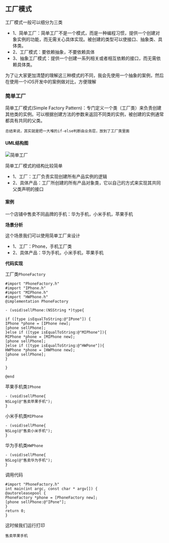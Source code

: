 ## 工厂模式

工厂模式一般可以细分为三类
- 1、简单工厂：简单工厂不是一个模式，而是一种编程习惯，提供一个创建对象实例的功能，而无需关心具体实现。被创建的类型可以使接口、抽象类、具体类。
- 2、工厂模式：要依赖抽象，不要依赖具体
- 3、抽象工厂模式：提供一个创建一系列相关或者相互依赖的接口，而无需依赖具体类。

为了让大家更加清楚的理解这三种模式的不同，我会先使用一个抽象的案例，然后在使用一个iOS开发中的案例做对比，方便理解

### 简单工厂

简单工厂模式(Simple Factory Pattern)：专门定义一个类（工厂类）来负责创建其他类的实例。可以根据创建方法的参数来返回不同类的实例，被创建的实例通常都具有共同的父类。

`总结来说，其实就是把一大堆的if-else判断由业务层，放到了工厂类里面`

#### UML结构图

![简单工厂](https://github.com/SunshineBrother/JHBlog/blob/master/设计模式/设计模式/工厂模式/简单工厂.png)


简单工厂模式的结构比较简单

- 1、工厂：工厂负责实现创建所有产品实例的逻辑
- 2、具体产品：工厂所创建的所有产品对象类，它以自己的方式来实现其共同父类声明的接口


#### 案例

一个店铺中售卖不同品牌的手机：华为手机，小米手机，苹果手机

**场景分析**

这个场景我们可以使用简单工厂来设计
- 1、工厂：Phone，手机工厂类
- 2、具体产品：华为手机，小米手机，苹果手机

**代码实现**

工厂类`PhoneFactory`

```
#import "PhoneFactory.h"
#import "IPhone.h"
#import "MIPhone.h"
#import "HWPhone.h"
@implementation PhoneFactory

- (void)sellPhone:(NSString *)type{

if ([type isEqualToString:@"IPone"]) {
IPhone *phone = [IPhone new];
[phone sellPhone];
}else if ([type isEqualToString:@"MIPhone"]){
MIPhone *phone = [MIPhone new];
[phone sellPhone];
}else if ([type isEqualToString:@"HWPone"]){
HWPhone *phone = [HWPhone new];
[phone sellPhone];
}

}

@end
```

苹果手机类`IPhone`
```
- (void)sellPhone{
NSLog(@"售卖苹果手机");
}
```

小米手机类`MIPhone`

```
- (void)sellPhone{
NSLog(@"售卖小米手机");
}
```

华为手机类`HWPhone`
```
- (void)sellPhone{
NSLog(@"售卖华为手机");
}
```


调用代码
```
#import "PhoneFactory.h"
int main(int argc, const char * argv[]) {
@autoreleasepool {
PhoneFactory *phone = [PhoneFactory new];
[phone sellPhone:@"IPone"];
}
return 0;
}
```


这时候我们运行打印
```
售卖苹果手机
```























